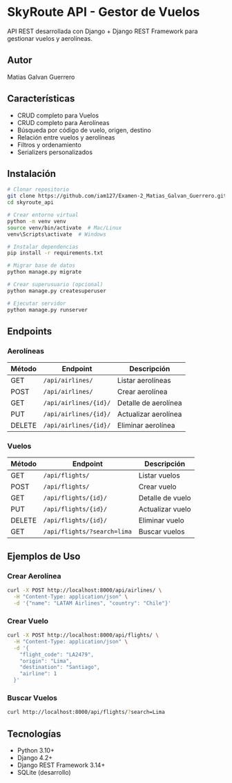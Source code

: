 #  SkyRoute API - Gestor de Vuelos

API REST desarrollada con Django + Django REST Framework para gestionar vuelos y aerolíneas.

##  Autor

Matias Galvan Guerrero

##  Características

-  CRUD completo para Vuelos
-  CRUD completo para Aerolíneas
-  Búsqueda por código de vuelo, origen, destino
-  Relación entre vuelos y aerolíneas
-  Filtros y ordenamiento
-  Serializers personalizados

##  Instalación
```bash
# Clonar repositorio
git clone https://github.com/iam127/Examen-2_Matias_Galvan_Guerrero.git
cd skyroute_api

# Crear entorno virtual
python -m venv venv
source venv/bin/activate  # Mac/Linux
venv\Scripts\activate  # Windows

# Instalar dependencias
pip install -r requirements.txt

# Migrar base de datos
python manage.py migrate

# Crear superusuario (opcional)
python manage.py createsuperuser

# Ejecutar servidor
python manage.py runserver
```

##  Endpoints

### Aerolíneas

| Método | Endpoint | Descripción |
|--------|----------|-------------|
| GET | `/api/airlines/` | Listar aerolíneas |
| POST | `/api/airlines/` | Crear aerolínea |
| GET | `/api/airlines/{id}/` | Detalle de aerolínea |
| PUT | `/api/airlines/{id}/` | Actualizar aerolínea |
| DELETE | `/api/airlines/{id}/` | Eliminar aerolínea |

### Vuelos

| Método | Endpoint | Descripción |
|--------|----------|-------------|
| GET | `/api/flights/` | Listar vuelos |
| POST | `/api/flights/` | Crear vuelo |
| GET | `/api/flights/{id}/` | Detalle de vuelo |
| PUT | `/api/flights/{id}/` | Actualizar vuelo |
| DELETE | `/api/flights/{id}/` | Eliminar vuelo |
| GET | `/api/flights/?search=lima` | Buscar vuelos |

##  Ejemplos de Uso

### Crear Aerolínea
```bash
curl -X POST http://localhost:8000/api/airlines/ \
  -H "Content-Type: application/json" \
  -d '{"name": "LATAM Airlines", "country": "Chile"}'
```

### Crear Vuelo
```bash
curl -X POST http://localhost:8000/api/flights/ \
  -H "Content-Type: application/json" \
  -d '{
    "flight_code": "LA2479",
    "origin": "Lima",
    "destination": "Santiago",
    "airline": 1
  }'
```

### Buscar Vuelos
```bash
curl http://localhost:8000/api/flights/?search=Lima
```

##  Tecnologías

- Python 3.10+
- Django 4.2+
- Django REST Framework 3.14+
- SQLite (desarrollo)

